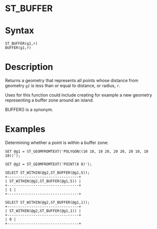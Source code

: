 # ST_BUFFER

#

# Syntax

```
ST_BUFFER(g1,r)
BUFFER(g1,r)
```

#

# Description

Returns a geometry that represents all points whose distance from geometry *`g1`* is less than or equal to distance, or radius, *`r`*.

Uses for this function could include creating for example a new geometry representing a buffer zone around an island.

BUFFER() is a synonym.

#

# Examples

Determining whether a point is within a buffer zone:

```
SET @g1 = ST_GEOMFROMTEXT('POLYGON((10 10, 10 20, 20 20, 20 10, 10 10))');

SET @g2 = ST_GEOMFROMTEXT('POINT(8 8)');

SELECT ST_WITHIN(@g2,ST_BUFFER(@g1,5));
+---------------------------------+
| ST_WITHIN(@g2,ST_BUFFER(@g1,5)) |
+---------------------------------+
| 1 |
+---------------------------------+

SELECT ST_WITHIN(@g2,ST_BUFFER(@g1,1));
+---------------------------------+
| ST_WITHIN(@g2,ST_BUFFER(@g1,1)) |
+---------------------------------+
| 0 |
+---------------------------------+
```